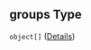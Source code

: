 ## groups Type

`object[]` ([Details](config-properties-map-infos-map-info-properties-filter-properties-groups-items.md))
